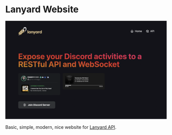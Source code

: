 # Lanyard Website

<p align="center">
  <img src="/demo.png" alt="demo image" />
</p>

Basic, simple, modern, nice website for [Lanyard API](https://github.com/phineas/lanyard).
